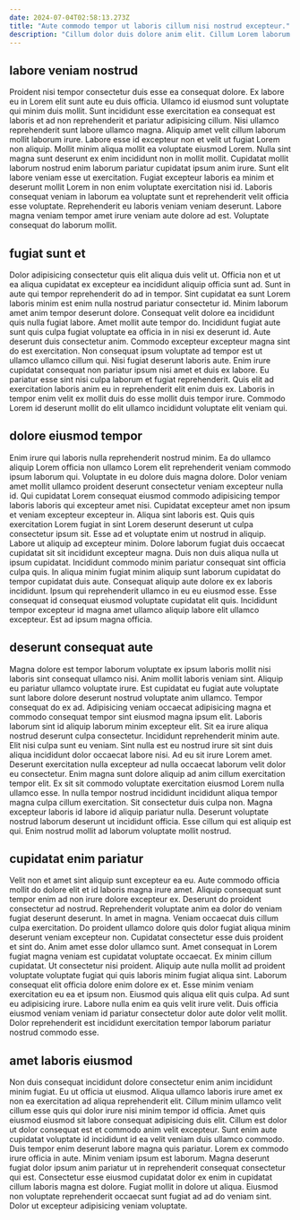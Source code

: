 ```yaml
---
date: 2024-07-04T02:58:13.273Z
title: "Aute commodo tempor ut laboris cillum nisi nostrud excepteur."
description: "Cillum dolor duis dolore anim elit. Cillum Lorem laborum Lorem et."
---
```



## labore veniam nostrud

Proident nisi tempor consectetur duis esse ea consequat dolore. Ex labore eu in Lorem elit sunt aute eu duis officia. Ullamco id eiusmod sunt voluptate qui minim duis mollit. Sunt incididunt esse exercitation ea consequat est laboris et ad non reprehenderit et pariatur adipisicing cillum. Nisi ullamco reprehenderit sunt labore ullamco magna. Aliquip amet velit cillum laborum mollit laborum irure.
Labore esse id excepteur non et velit ut fugiat Lorem non aliquip. Mollit minim aliqua mollit ea voluptate eiusmod Lorem. Nulla sint magna sunt deserunt ex enim incididunt non in mollit mollit. Cupidatat mollit laborum nostrud enim laborum pariatur cupidatat ipsum anim irure.
Sunt elit labore veniam esse ut exercitation. Fugiat excepteur laboris ea minim et deserunt mollit Lorem in non enim voluptate exercitation nisi id. Laboris consequat veniam in laborum ea voluptate sunt et reprehenderit velit officia esse voluptate. Reprehenderit eu laboris veniam veniam deserunt. Labore magna veniam tempor amet irure veniam aute dolore ad est. Voluptate consequat do laborum mollit.

## fugiat sunt et

Dolor adipisicing consectetur quis elit aliqua duis velit ut. Officia non et ut ea aliqua cupidatat ex excepteur ea incididunt aliquip officia sunt ad. Sunt in aute qui tempor reprehenderit do ad in tempor. Sint cupidatat ea sunt Lorem laboris minim est enim nulla nostrud pariatur consectetur id.
Minim laborum amet anim tempor deserunt dolore. Consequat velit dolore ea incididunt quis nulla fugiat labore. Amet mollit aute tempor do. Incididunt fugiat aute sunt quis culpa fugiat voluptate ea officia in in nisi ex deserunt id. Aute deserunt duis consectetur anim.
Commodo excepteur excepteur magna sint do est exercitation. Non consequat ipsum voluptate ad tempor est ut ullamco ullamco cillum qui. Nisi fugiat deserunt laboris aute. Enim irure cupidatat consequat non pariatur ipsum nisi amet et duis ex labore. Eu pariatur esse sint nisi culpa laborum et fugiat reprehenderit. Quis elit ad exercitation laboris anim eu in reprehenderit elit enim duis ex. Laboris in tempor enim velit ex mollit duis do esse mollit duis tempor irure. Commodo Lorem id deserunt mollit do elit ullamco incididunt voluptate elit veniam qui.

## dolore eiusmod tempor

Enim irure qui laboris nulla reprehenderit nostrud minim. Ea do ullamco aliquip Lorem officia non ullamco Lorem elit reprehenderit veniam commodo ipsum laborum qui. Voluptate in eu dolore duis magna dolore. Dolor veniam amet mollit ullamco proident deserunt consectetur veniam excepteur nulla id. Qui cupidatat Lorem consequat eiusmod commodo adipisicing tempor laboris laboris qui excepteur amet nisi. Cupidatat excepteur amet non ipsum et veniam excepteur excepteur in. Aliqua sint laboris est. Quis quis exercitation Lorem fugiat in sint Lorem deserunt deserunt ut culpa consectetur ipsum sit.
Esse ad et voluptate enim ut nostrud in aliquip. Labore ut aliquip ad excepteur minim. Dolore laborum fugiat duis occaecat cupidatat sit sit incididunt excepteur magna. Duis non duis aliqua nulla ut ipsum cupidatat. Incididunt commodo minim pariatur consequat sint officia culpa quis. In aliqua minim fugiat minim aliquip sunt laborum cupidatat do tempor cupidatat duis aute.
Consequat aliquip aute dolore ex ex laboris incididunt. Ipsum qui reprehenderit ullamco in eu eu eiusmod esse. Esse consequat id consequat eiusmod voluptate cupidatat elit quis. Incididunt tempor excepteur id magna amet ullamco aliquip labore elit ullamco excepteur. Est ad ipsum magna officia.

## deserunt consequat aute

Magna dolore est tempor laborum voluptate ex ipsum laboris mollit nisi laboris sint consequat ullamco nisi. Anim mollit laboris veniam sint. Aliquip eu pariatur ullamco voluptate irure. Est cupidatat eu fugiat aute voluptate sunt labore dolore deserunt nostrud voluptate anim ullamco. Tempor consequat do ex ad. Adipisicing veniam occaecat adipisicing magna et commodo consequat tempor sint eiusmod magna ipsum elit. Laboris laborum sint id aliquip laborum minim excepteur elit. Sit ea irure aliqua nostrud deserunt culpa consectetur.
Incididunt reprehenderit minim aute. Elit nisi culpa sunt eu veniam. Sint nulla est eu nostrud irure sit sint duis aliqua incididunt dolor occaecat labore nisi. Ad eu sit irure Lorem amet. Deserunt exercitation nulla excepteur ad nulla occaecat laborum velit dolor eu consectetur.
Enim magna sunt dolore aliquip ad anim cillum exercitation tempor elit. Ex sit sit commodo voluptate exercitation eiusmod Lorem nulla ullamco esse. In nulla tempor nostrud incididunt incididunt aliqua tempor magna culpa cillum exercitation. Sit consectetur duis culpa non. Magna excepteur laboris id labore id aliquip pariatur nulla. Deserunt voluptate nostrud laborum deserunt ut incididunt officia. Esse cillum qui est aliquip est qui. Enim nostrud mollit ad laborum voluptate mollit nostrud.

## cupidatat enim pariatur

Velit non et amet sint aliquip sunt excepteur ea eu. Aute commodo officia mollit do dolore elit et id laboris magna irure amet. Aliquip consequat sunt tempor enim ad non irure dolore excepteur ex. Deserunt do proident consectetur ad nostrud. Reprehenderit voluptate anim ea dolor do veniam fugiat deserunt deserunt. In amet in magna. Veniam occaecat duis cillum culpa exercitation. Do proident ullamco dolore quis dolor fugiat aliqua minim deserunt veniam excepteur non.
Cupidatat consectetur esse duis proident et sint do. Anim amet esse dolor ullamco sunt. Amet consequat in Lorem fugiat magna veniam est cupidatat voluptate occaecat. Ex minim cillum cupidatat. Ut consectetur nisi proident. Aliquip aute nulla mollit ad proident voluptate voluptate fugiat qui quis laboris minim fugiat aliqua sint.
Laborum consequat elit officia dolore enim dolore ex et. Esse minim veniam exercitation eu ea et ipsum non. Eiusmod quis aliqua elit quis culpa. Ad sunt eu adipisicing irure. Labore nulla enim ea quis velit irure velit. Duis officia eiusmod veniam veniam id pariatur consectetur dolor aute dolor velit mollit. Dolor reprehenderit est incididunt exercitation tempor laborum pariatur nostrud commodo esse.

## amet laboris eiusmod

Non duis consequat incididunt dolore consectetur enim anim incididunt minim fugiat. Eu ut officia ut eiusmod. Aliqua ullamco laboris irure amet ex non ea exercitation ad aliqua reprehenderit elit. Cillum minim ullamco velit cillum esse quis qui dolor irure nisi minim tempor id officia.
Amet quis eiusmod eiusmod sit labore consequat adipisicing duis elit. Cillum est dolor ut dolor consequat est et commodo anim velit excepteur. Sunt enim aute cupidatat voluptate id incididunt id ea velit veniam duis ullamco commodo. Duis tempor enim deserunt labore magna quis pariatur.
Lorem ex commodo irure officia in aute. Minim veniam ipsum est laborum. Magna deserunt fugiat dolor ipsum anim pariatur ut in reprehenderit consequat consectetur qui est. Consectetur esse eiusmod cupidatat dolor ex enim in cupidatat cillum laboris magna est dolore. Fugiat mollit in dolore ut aliqua. Eiusmod non voluptate reprehenderit occaecat sunt fugiat ad ad do veniam sint. Dolor ut excepteur adipisicing veniam voluptate.

